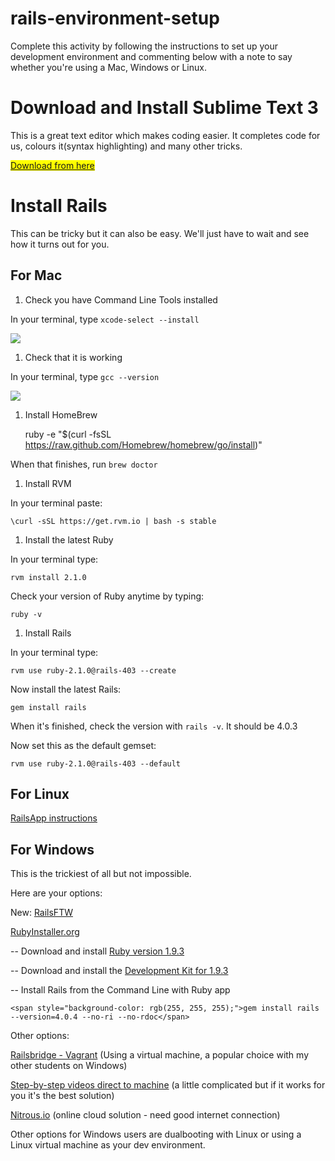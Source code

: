 rails-environment-setup
=======================
Complete this activity by following the instructions to set up your development environment and commenting below with a note to say whether you're using a Mac, Windows or Linux.

# Download and Install Sublime Text 3

This is a great text editor which makes coding easier. It completes code for us, colours it(syntax highlighting) and many other tricks.

[<span style="background-color: rgb(255, 255, 0);">Download from here</span>](http://www.sublimetext.com/3)

# Install Rails

This can be tricky but it can also be easy. We'll just have to wait and see how it turns out for you.

## For Mac

1.  Check you have Command Line Tools installed

In your terminal, type `xcode-select --install`

![](https://www.openlearning.com/courses/BeginnerCoder/Activities/134SetupRvmRubyAndRails/Screenshot2014-02-1508.20.47.png?action=download)

1.  Check that it is working

In your terminal, type `gcc --version`

![](https://www.openlearning.com/courses/BeginnerCoder/Activities/134SetupRvmRubyAndRails/Screenshot2014-02-1508.21.34.png?action=download)

1.  Install HomeBrew

    ruby -e "$(curl -fsSL https://raw.github.com/Homebrew/homebrew/go/install)"

When that finishes, run `brew doctor`

1.  Install RVM

In your terminal paste:

    \curl -sSL https://get.rvm.io | bash -s stable

1.  Install the latest Ruby

In your terminal type:

    rvm install 2.1.0

Check your version of Ruby anytime by typing:

    ruby -v

1.  Install Rails

In your terminal type:

    rvm use ruby-2.1.0@rails-403 --create

Now install the latest Rails:

    gem install rails

When it's finished, check the version with `rails -v`. It should be 4.0.3

Now set this as the default gemset:

    rvm use ruby-2.1.0@rails-403 --default

## For Linux

[RailsApp instructions](http://railsapps.github.io/installrubyonrails-ubuntu.html)

## For Windows

This is the trickiest of all but not impossible.

Here are your options:

New: [RailsFTW](http://railsftw.bryanbibat.net/)

[RubyInstaller.org ](http://rubyinstaller.org/downloads/)

-- Download and install [Ruby version 1.9.3](http://dl.bintray.com/oneclick/rubyinstaller/rubyinstaller-1.9.3-p545.exe?direct)

-- Download and install the [Development Kit for 1.9.3](https://github.com/downloads/oneclick/rubyinstaller/DevKit-tdm-32-4.5.2-20111229-1559-sfx.exe)

-- Install Rails from the Command Line with Ruby app 

    <span style="background-color: rgb(255, 255, 255);">gem install rails --version=4.0.4 --no-ri --no-rdoc</span>

Other options:

[Railsbridge - Vagrant](https://github.com/railsbridge-boston/railsbridge-virtual-machine) (Using a virtual machine, a popular choice with my other students on Windows)

[Step-by-step videos direct to machine](http://www.globalnerdy.com/2013/10/25/how-to-install-rails-4-on-windows-including-windows-8-and-8-1/) (a little complicated but if it works for you it's the best solution)

[Nitrous.io](https://www.nitrous.io/) (online cloud solution - need good internet connection)

Other options for Windows users are dualbooting with Linux or using a Linux virtual machine as your dev environment.

